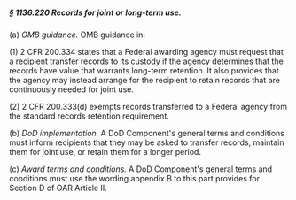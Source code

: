 ##### § 1136.220 Records for joint or long-term use. #####

(a) *OMB guidance.* OMB guidance in:

(1) 2 CFR 200.334 states that a Federal awarding agency must request that a recipient transfer records to its custody if the agency determines that the records have value that warrants long-term retention. It also provides that the agency may instead arrange for the recipient to retain records that are continuously needed for joint use.

(2) 2 CFR 200.333(d) exempts records transferred to a Federal agency from the standard records retention requirement.

(b) *DoD implementation.* A DoD Component's general terms and conditions must inform recipients that they may be asked to transfer records, maintain them for joint use, or retain them for a longer period.

(c) *Award terms and conditions.* A DoD Component's general terms and conditions must use the wording appendix B to this part provides for Section D of OAR Article II.